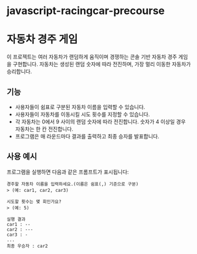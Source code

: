 # javascript-racingcar-precourse

# 자동차 경주 게임

이 프로젝트는 여러 자동차가 랜덤하게 움직이며 경쟁하는 콘솔 기반 자동차 경주 게임을 구현합니다. 
자동차는 생성된 랜덤 숫자에 따라 전진하며, 가장 멀리 이동한 자동차가 승리합니다.

## 기능
- 사용자들이 쉼표로 구분된 자동차 이름을 입력할 수 있습니다.
- 사용자들이 자동차를 이동시킬 시도 횟수를 지정할 수 있습니다.
- 각 자동차는 0에서 9 사이의 랜덤 숫자에 따라 전진합니다. 숫자가 4 이상일 경우 자동차는 한 칸 전진합니다.
- 프로그램은 매 라운드마다 결과를 출력하고 최종 승자를 발표합니다.

## 사용 예시

프로그램을 실행하면 다음과 같은 프롬프트가 표시됩니다:

```
경주할 자동차 이름을 입력하세요.(이름은 쉼표(,) 기준으로 구분)
> (예: car1, car2, car3)

시도할 횟수는 몇 회인가요?
> (예: 5)

실행 결과
car1 : --
car2 : ---
car3 : -
...
최종 우승자 : car2
